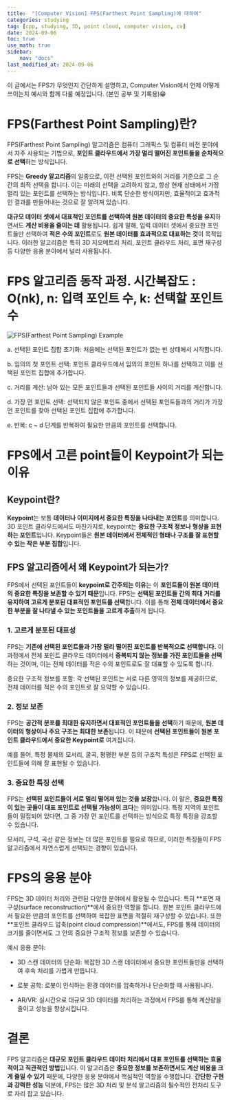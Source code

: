 ```yaml
---
title:  "[Computer Vision] FPS(Farthest Point Sampling)에 대하여" 
categories: studying
tag: [cpp, studying, 3D, point cloud, computer vision, cv]
date: 2024-09-06
toc: true
use_math: true
sidebar:
    nav: "docs"
last_modified_at: 2024-09-06
---
```


이 글에서는 FPS가 무엇인지 간단하게 설명하고, Computer Vision에서 언제 어떻게 쓰이는지 예시와 함께 다룰 예정입니다. (본인 공부 및 기록용)😁


# FPS(Farthest Point Sampling)란?

FPS(Farthest Point Sampling) 알고리즘은 컴퓨터 그래픽스 및 컴퓨터 비전 분야에서 자주 사용되는 기법으로, **포인트 클라우드에서 가장 멀리 떨어진 포인트들을 순차적으로 선택**하는 방식입니다. 

FPS는 **Greedy 알고리즘**의 일종으로, 이전 선택된 포인트와의 거리를 기준으로 그 순간의 최적 선택을 합니다. 이는 미래의 선택을 고려하지 않고, 항상 현재 상태에서 가장 멀리 있는 포인트를 선택하는 방식입니다. 비록 단순한 방식이지만, 효율적이고 효과적인 결과를 만들어내는 것으로 잘 알려져 있습니다.

**대규모 데이터 셋에서 대표적인 포인트를 선택하여 원본 데이터의 중요한 특성을 유지**하면서도 **계산 비용을 줄이는 데** 활용됩니다. 쉽게 말해, 입력 데이터 셋에서 중요한 포인트들만 선택하여 **적은 수의 포인트**로도 **원본 데이터를 효과적으로 대표하는 것**이 목적입니다. 이러한 알고리즘은 특히 3D 지오메트리 처리, 포인트 클라우드 처리, 표면 재구성 등 다양한 응용 분야에서 널리 사용됩니다.


# FPS 알고리즘 동작 과정. 시간복잡도 : O(nk), n: 입력 포인트 수, k: 선택할 포인트 수

![FPS(Farthest Point Sampling) Example]({{site.url}}/assets/images/FPS.png)

a. 선택된 포인트 집합 초기화: 처음에는 선택된 포인트가 없는 빈 상태에서 시작합니다.

b. 임의의 첫 포인트 선택: 포인트 클라우드에서 임의의 포인트 하나를 선택하고 이를 선택된 포인트 집합에 추가합니다.

c. 거리를 계산: 남아 있는 모든 포인트들과 선택된 포인트들 사이의 거리를 계산합니다.

d. 가장 먼 포인트 선택: 선택되지 않은 포인트 중에서 선택된 포인트들과의 거리가 가장 먼 포인트를 찾아 선택된 포인트 집합에 추가합니다.

e. 반복: c ~ d 단계를 반복하여 필요한 만큼의 포인트를 선택합니다.


# FPS에서 고른 point들이 Keypoint가 되는 이유

## Keypoint란? 

**Keypoint**는 보통 **데이터나 이미지에서 중요한 특징을 나타내는 포인트**를 의미합니다. 3D 포인트 클라우드에서도 마찬가지로, keypoint는 **중요한 구조적 정보나 형상을 표현하는 포인트**입니다. Keypoint들은 **원본 데이터에서 전체적인 형태나 구조를 잘 표현할 수 있는 작은 부분 집합**입니다.


## FPS 알고리즘에서 왜 Keypoint가 되는가?

FPS에서 선택된 포인트들이 **keypoint로 간주되는 이유**는 이 **포인트들이 원본 데이터의 중요한 특징을 보존할 수 있기 때문**입니다. FPS는 **선택된 포인트들 간의 최대 거리를 유지하여 고르게 분포된 대표적인 포인트를 선택**합니다. 이를 통해 **전체 데이터에서 중요한 부분을 잘 나타낼 수 있는 포인트들을 고르게 추출**하게 됩니다.


### 1. 고르게 분포된 대표성

FPS는 **기존에 선택된 포인트들과 가장 멀리 떨어진 포인트를 반복적으로 선택합니다.** 이 과정에서 전체 포인트 클라우드 데이터에서 **중복되지 않는 정보를 가진 포인트들을 선택**하는 것이며, 이는 전체 데이터를 적은 수의 포인트로도 잘 대표할 수 있도록 합니다.

중요한 구조적 정보를 포함: 각 선택된 포인트는 서로 다른 영역의 정보를 제공하므로, 전체 데이터를 적은 수의 포인트로 잘 요약할 수 있습니다.


### 2. 정보 보존

FPS는 **공간적 분포를 최대한 유지하면서 대표적인 포인트들을 선택**하기 때문에, **원본 데이터의 형상이나 주요 구조는 최대한 보존**됩니다. 이 때문에 **선택된 포인트들이 원본 포인트 클라우드에서 중요한 Keypoint로** 여겨집니다.

예를 들어, 특정 물체의 모서리, 굴곡, 평평한 부분 등의 구조적 특성은 FPS로 선택된 포인트들에 의해 잘 표현될 수 있습니다.


### 3. 중요한 특징 선택

FPS는 **선택된 포인트들이 서로 멀리 떨어져 있는 것을 보장**합니다. 이 말은, **중요한 특징이 있는 곳들이 대표 포인트로 선택될 가능성이 크다**는 의미입니다. 특정 지역의 포인트들이 밀집되어 있다면, 그 중 가장 먼 포인트를 선택하는 방식으로 특정 특징을 강조할 수 있습니다.

모서리, 구석, 곡선 같은 정보는 더 많은 포인트를 필요로 하므로, 이러한 특징들이 FPS 알고리즘에서 자연스럽게 선택되는 경향이 있습니다.


# FPS의 응용 분야

FPS는 3D 데이터 처리와 관련된 다양한 분야에서 활용될 수 있습니다. 특히 **표면 재구성(surface reconstruction)**에서 중요한 역할을 합니다. 원본 포인트 클라우드에서 필요한 만큼의 포인트를 선택하여 복잡한 표면을 적절히 재구성할 수 있습니다. 또한 **포인트 클라우드 압축(point cloud compression)**에서도, FPS를 통해 데이터의 크기를 줄이면서도 그 안의 중요한 구조적 정보를 보존할 수 있습니다.


예시 응용 분야:

- 3D 스캔 데이터의 단순화: 복잡한 3D 스캔 데이터에서 중요한 포인트들만을 선택하여 후속 처리를 가볍게 만듭니다.

- 로봇 공학: 로봇이 인식하는 환경 데이터를 압축하거나 단순화할 때 사용됩니다.

- AR/VR: 실시간으로 대규모 3D 데이터를 처리하는 과정에서 FPS를 통해 계산량을 줄이고 성능을 향상시킵니다.


# 결론

FPS 알고리즘은 **대규모 포인트 클라우드 데이터 처리에서 대표 포인트를 선택하는 효율적이고 직관적인 방법**입니다. 이 알고리즘은 **중요한 정보를 보존하면서도 계산 비용을 크게 줄일 수 있기** 때문에, 다양한 응용 분야에서 핵심적인 역할을 수행합니다. **간단한 구현과 강력한 성능** 덕분에, FPS는 많은 3D 처리 및 분석 알고리즘의 필수적인 전처리 도구로 자리 잡고 있습니다.